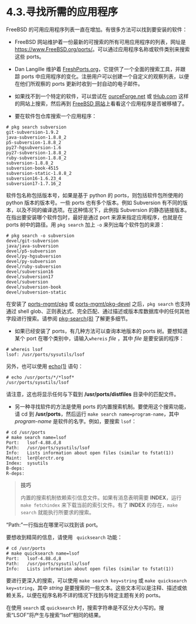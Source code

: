 # 4.3.寻找所需的应用程序

FreeBSD 的可用应用程序列表一直在增加。有很多方法可以找到要安装的软件：

- FreeBSD 网站维护着一份最新的可搜索的所有可用应用程序的列表，网址是 <https://www.FreeBSD.org/ports/>。可以通过应用程序名称或软件类别来搜索这些 ports。

- Dan Langille 维护着 [FreshPorts.org](http://www.freshports.org/)，它提供了一个全面的搜索工具，并跟踪 ports 中应用程序的变化。注册用户可以创建一个自定义的观察列表，以便在他们所观察的 ports 更新时收到一封自动的电子邮件。

- 如果找不到一个特定的软件，可以尝试在 [ourceForge.net](http://www.sourceforge.net/) 或 [tHub.com](http://www.github.com/) 这样的网站上搜索，然后再到 [FreeBSD 网站](https://www.freebsd.org/ports/)上看看这个应用程序是否被移植了。

- 要在软件包仓库搜索一个应用程序：

```
# pkg search subversion
git-subversion-1.9.2
java-subversion-1.8.8_2
p5-subversion-1.8.8_2
py27-hgsubversion-1.6
py27-subversion-1.8.8_2
ruby-subversion-1.8.8_2
subversion-1.8.8_2
subversion-book-4515
subversion-static-1.8.8_2
subversion16-1.6.23_4
subversion17-1.7.16_2
```

软件包名称包括版本号，如果是基于 python 的 ports，则包括软件包所使用的 python 版本的版本号。一些 ports 也有多个版本。例如 Subversion 有不同的版本，以及不同的编译选项。在这种情况下，此例指 Subversion 的静态链接版本。在指出要安装哪个软件包时，最好是通过 port 来源来指定应用程序，也就是在 ports 树中的路径。用 `pkg search` 加上 `-o` 来列出每个软件包的来源：

```
# pkg search -o subversion
devel/git-subversion
java/java-subversion
devel/p5-subversion
devel/py-hgsubversion
devel/py-subversion
devel/ruby-subversion
devel/subversion16
devel/subversion17
devel/subversion
devel/subversion-book
devel/subversion-static
```

在安装了 [ports-mgmt/pkg](https://cgit.freebsd.org/ports/tree/ports-mgmt/pkg/pkg-descr) 或 [ports-mgmt/pkg-devel](https://cgit.freebsd.org/ports/tree/ports-mgmt/pkg-devel/pkg-descr) 之后，`pkg search` 也支持通过 shell glob、正则表达式、完全匹配、通过描述或版本库数据库中的任何其他字段进行搜索。请参阅 [pkg-search(8)](https://www.freebsd.org/cgi/man.cgi?query=pkg-search&sektion=8&format=html) 了解更多细节。

- 如果已经安装了 ports，有几种方法可以查询本地版本的 ports 树。要想知道某个 port 在哪个类别中，请输入`whereis` *file* ，其中 *file* 是要安装的程序：

```
# whereis lsof
lsof: /usr/ports/sysutils/lsof
```

另外，也可以使用 [echo(1)](https://www.freebsd.org/cgi/man.cgi?query=echo&sektion=1&format=html) 语句：

```
# echo /usr/ports/*/*lsof*
/usr/ports/sysutils/lsof
```

请注意，这也将显示任何与下载到 **/usr/ports/distfiles** 目录中的匹配文件。

- 另一种寻找软件的方法是使用 ports 的内置搜索机制。要使用这个搜索功能，请 cd 到  **/usr/ports**，然后运行 `make search name=program-name`，其中 *program-name* 是软件的名字。例如，要搜索 `lsof`：

```
# cd /usr/ports
# make search name=lsof
Port:   lsof-4.88.d,8
Path:   /usr/ports/sysutils/lsof
Info:   Lists information about open files (similar to fstat(1))
Maint:  ler@lerctr.org
Index:  sysutils
B-deps:
R-deps:
```

>**技巧**
>
>内置的搜索机制依赖索引信息文件。如果有消息表明需要 **INDEX**，运行 `make fetchindex` 来下载当前的索引文件。有了 **INDEX** 的存在，`make search` 就能执行所要求的搜索。

“Path:”一行指出在哪里可以找到该 port。

要想收到精简的信息，请使用 ` quicksearch` 功能：

```
# cd /usr/ports
# make quicksearch name=lsof
Port:   lsof-4.88.d,8
Path:   /usr/ports/sysutils/lsof
Info:   Lists information about open files (similar to fstat(1))
```

要进行更深入的搜索，可以使用 `make search key=string` 或 `make quicksearch key=string`，其中 *string* 是要搜索的一些文本。这些文本可以是注释、描述或依赖关系，以便在程序名称不详的情况下找到与特定主题有关的 ports。

在使用 `search` 或 `quicksearch` 时，搜索字符串是不区分大小写的。搜索“LSOF”将产生与搜索“lsof”相同的结果。
